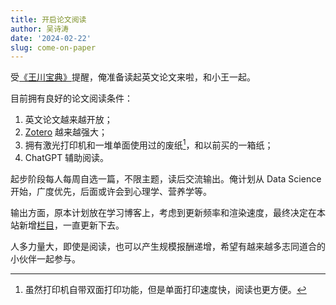 ```yaml
---
title: 开启论文阅读
author: 吴诗涛
date: '2024-02-22'
slug: come-on-paper
---
```


受[《王川宝典》](https://learn.shitao5.org/posts/20240203-wcbd/#%E8%BE%93%E5%85%A5)提醒，俺准备读起英文论文来啦，和小王一起。

目前拥有良好的论文阅读条件：

1.  英文论文越来越开放；
2.  [Zotero](https://www.zotero.org/) 越来越强大；
3.  拥有激光打印机和一堆单面使用过的废纸[^1]，和以前买的一箱纸；
4.  ChatGPT 辅助阅读。

[^1]: 虽然打印机自带双面打印功能，但是单面打印速度快，阅读也更方便。

起步阶段每人每周自选一篇，不限主题，读后交流输出。俺计划从 Data Science 开始，广度优先，后面或许会到心理学、营养学等。

输出方面，原本计划放在学习博客上，考虑到更新频率和渲染速度，最终决定在本站新增[栏目](../../paper)，一直更新下去。

人多力量大，即使是阅读，也可以产生规模报酬递增，希望有越来越多志同道合的小伙伴一起参与。

